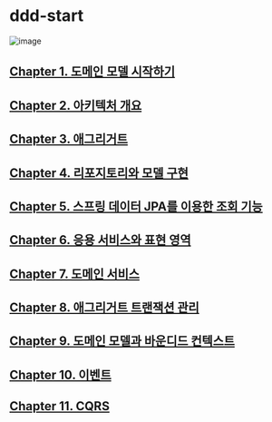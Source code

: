 # ddd-start

![image](https://user-images.githubusercontent.com/40031858/167853523-967f921d-a32e-40ce-b59e-6646f8735481.png)


## [Chapter 1. 도메인 모델 시작하기](./chap01.%20도메인%20모델%20시작하기/README.md) 
## [Chapter 2. 아키텍처 개요](./chap02.%20아키텍처%20개요/README.md)
## [Chapter 3. 애그리거트](./chap03.애그리거트/README.md)
## [Chapter 4. 리포지토리와 모델 구현](./chap04.리포지토리와%20모델%20구현/README.md)
## [Chapter 5. 스프링 데이터 JPA를 이용한 조회 기능](./chap05.%20스프링%20데이터%20JPA를%20이용한%20조회%20기능/README.md)
## [Chapter 6. 응용 서비스와 표현 영역](./chap06.%20응용%20서비스와%20표현%20영역/README.md)
## [Chapter 7. 도메인 서비스](./chap07.%20도메인%20서비스/README.md)
## [Chapter 8. 애그리거트 트랜잭션 관리](./chap08.%20애그리거트%20트랜잭션%20관리/README.md)
## [Chapter 9. 도메인 모델과 바운디드 컨텍스트](./chap09.%20도메인%20모델과%20바운디드%20컨텍스트/README.md)
## [Chapter 10. 이벤트](./chap10.%20이벤트/README.md)
## [Chapter 11. CQRS](./chap11.%20CQRS/README.md)